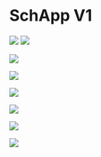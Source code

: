 # SchApp V1

<html> <img src="https://github.com/phoenixen/SchApp/blob/main/screen/Screenshot_1633363614.png" height:"200px"> 
<img src="https://github.com/phoenixen/SchApp/blob/main/screen/Screenshot_1633363622.png" height:"200px"> </html>

![](https://github.com/phoenixen/SchApp/blob/main/screen/Screenshot_1633363622.png)

![](https://github.com/phoenixen/SchApp/blob/main/screen/Screenshot_1633363632.png)

![](https://github.com/phoenixen/SchApp/blob/main/screen/Screenshot_1633363652.png)

![](https://github.com/phoenixen/SchApp/blob/main/screen/Screenshot_1633363662.png)

![](https://github.com/phoenixen/SchApp/blob/main/screen/Screenshot_1633363667.png)

![](https://github.com/phoenixen/SchApp/blob/main/screen/Screenshot_1633363677.png)
